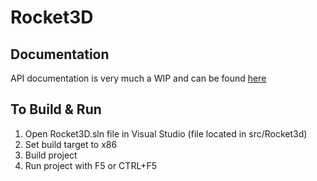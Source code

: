 # Rocket3D

## Documentation
API documentation is very much a WIP and can be found [here](https://walthill.github.io/Rocket3D/html)

## To Build & Run

1. Open Rocket3D.sln file in Visual Studio (file located in src/Rocket3d)
2. Set build target to x86
2. Build project
3. Run project with F5 or CTRL+F5

